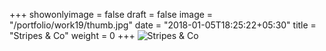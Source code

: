 +++
showonlyimage = false
draft = false
image = "/portfolio/work19/thumb.jpg"
date = "2018-01-05T18:25:22+05:30"
title = "Stripes & Co"
weight = 0
+++
![Stripes & Co](stripes-co-NickZoutendijk.jpg)
